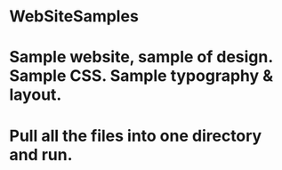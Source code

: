 # WebSiteSamples
#
# Sample website, sample of design.  Sample CSS.  Sample typography & layout.
#
# Pull all the files into one directory and run.
